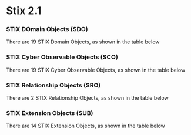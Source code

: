 # Stix 2.1







### STIX DOmain Objects (SDO)

There are 19 STIX Domain Objects, as shown in the table below


### STIX Cyber Observable Objects (SCO)

There are 19 STIX Cyber Observable Objects, as shown in the table below


### STIX Relationship Objects (SRO)

There are 2 STIX Relationship Objects,  as shown in the table below


### STIX Extension Objects (SUB)

There are 14 STIX Extension Objects,  as shown in the table below





